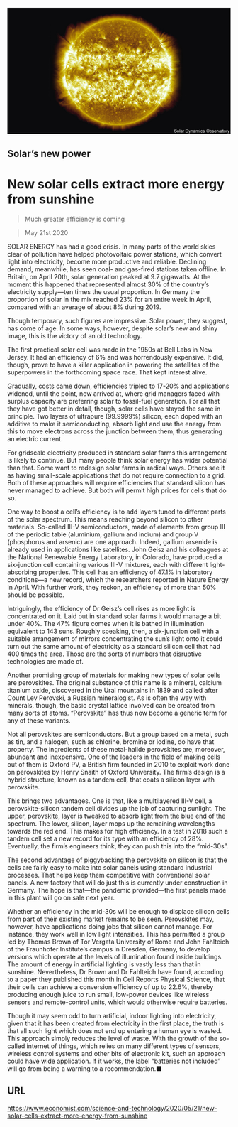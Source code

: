 ![](./images/20200523_STP003_0.jpg)

## Solar’s new power

# New solar cells extract more energy from sunshine

> Much greater efficiency is coming

> May 21st 2020

SOLAR ENERGY has had a good crisis. In many parts of the world skies clear of pollution have helped photovoltaic power stations, which convert light into electricity, become more productive and reliable. Declining demand, meanwhile, has seen coal- and gas-fired stations taken offline. In Britain, on April 20th, solar generation peaked at 9.7 gigawatts. At the moment this happened that represented almost 30% of the country’s electricity supply—ten times the usual proportion. In Germany the proportion of solar in the mix reached 23% for an entire week in April, compared with an average of about 8% during 2019.

Though temporary, such figures are impressive. Solar power, they suggest, has come of age. In some ways, however, despite solar’s new and shiny image, this is the victory of an old technology.

The first practical solar cell was made in the 1950s at Bell Labs in New Jersey. It had an efficiency of 6% and was horrendously expensive. It did, though, prove to have a killer application in powering the satellites of the superpowers in the forthcoming space race. That kept interest alive.

Gradually, costs came down, efficiencies tripled to 17-20% and applications widened, until the point, now arrived at, where grid managers faced with surplus capacity are preferring solar to fossil-fuel generation. For all that they have got better in detail, though, solar cells have stayed the same in principle. Two layers of ultrapure (99.9999%) silicon, each doped with an additive to make it semiconducting, absorb light and use the energy from this to move electrons across the junction between them, thus generating an electric current.

For gridscale electricity produced in standard solar farms this arrangement is likely to continue. But many people think solar energy has wider potential than that. Some want to redesign solar farms in radical ways. Others see it as having small-scale applications that do not require connection to a grid. Both of these approaches will require efficiencies that standard silicon has never managed to achieve. But both will permit high prices for cells that do so.

One way to boost a cell’s efficiency is to add layers tuned to different parts of the solar spectrum. This means reaching beyond silicon to other materials. So-called III-V semiconductors, made of elements from group III of the periodic table (aluminium, gallium and indium) and group V (phosphorus and arsenic) are one approach. Indeed, gallium arsenide is already used in applications like satellites. John Geisz and his colleagues at the National Renewable Energy Laboratory, in Colorado, have produced a six-junction cell containing various III-V mixtures, each with different light-absorbing properties. This cell has an efficiency of 47.1% in laboratory conditions—a new record, which the researchers reported in Nature Energy in April. With further work, they reckon, an efficiency of more than 50% should be possible.

Intriguingly, the efficiency of Dr Geisz’s cell rises as more light is concentrated on it. Laid out in standard solar farms it would manage a bit under 40%. The 47% figure comes when it is bathed in illumination equivalent to 143 suns. Roughly speaking, then, a six-junction cell with a suitable arrangement of mirrors concentrating the sun’s light onto it could turn out the same amount of electricity as a standard silicon cell that had 400 times the area. Those are the sorts of numbers that disruptive technologies are made of.

Another promising group of materials for making new types of solar cells are perovskites. The original substance of this name is a mineral, calcium titanium oxide, discovered in the Ural mountains in 1839 and called after Count Lev Perovski, a Russian mineralogist. As is often the way with minerals, though, the basic crystal lattice involved can be created from many sorts of atoms. “Perovskite” has thus now become a generic term for any of these variants.

Not all perovskites are semiconductors. But a group based on a metal, such as tin, and a halogen, such as chlorine, bromine or iodine, do have that property. The ingredients of these metal-halide perovskites are, moreover, abundant and inexpensive. One of the leaders in the field of making cells out of them is Oxford PV, a British firm founded in 2010 to exploit work done on perovskites by Henry Snaith of Oxford University. The firm’s design is a hybrid structure, known as a tandem cell, that coats a silicon layer with perovskite.

This brings two advantages. One is that, like a multilayered III-V cell, a perovskite-silicon tandem cell divides up the job of capturing sunlight. The upper, perovskite, layer is tweaked to absorb light from the blue end of the spectrum. The lower, silicon, layer mops up the remaining wavelengths towards the red end. This makes for high efficiency. In a test in 2018 such a tandem cell set a new record for its type with an efficiency of 28%. Eventually, the firm’s engineers think, they can push this into the “mid-30s”.

The second advantage of piggybacking the perovskite on silicon is that the cells are fairly easy to make into solar panels using standard industrial processes. That helps keep them competitive with conventional solar panels. A new factory that will do just this is currently under construction in Germany. The hope is that—the pandemic provided—the first panels made in this plant will go on sale next year.

Whether an efficiency in the mid-30s will be enough to displace silicon cells from part of their existing market remains to be seen. Perovskites may, however, have applications doing jobs that silicon cannot manage. For instance, they work well in low light intensities. This has permitted a group led by Thomas Brown of Tor Vergata University of Rome and John Fahlteich of the Fraunhofer Institute’s campus in Dresden, Germany, to develop versions which operate at the levels of illumination found inside buildings. The amount of energy in artificial lighting is vastly less than that in sunshine. Nevertheless, Dr Brown and Dr Fahlteich have found, according to a paper they published this month in Cell Reports Physical Science, that their cells can achieve a conversion efficiency of up to 22.6%, thereby producing enough juice to run small, low-power devices like wireless sensors and remote-control units, which would otherwise require batteries.

Though it may seem odd to turn artificial, indoor lighting into electricity, given that it has been created from electricity in the first place, the truth is that all such light which does not end up entering a human eye is wasted. This approach simply reduces the level of waste. With the growth of the so-called internet of things, which relies on many different types of sensors, wireless control systems and other bits of electronic kit, such an approach could have wide application. If it works, the label “batteries not included” will go from being a warning to a recommendation.■

## URL

https://www.economist.com/science-and-technology/2020/05/21/new-solar-cells-extract-more-energy-from-sunshine
